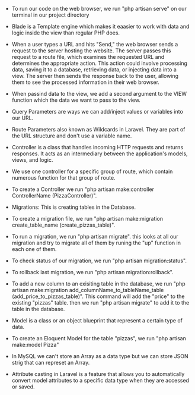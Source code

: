 -   To run our code on the web browser, we run "php artisan serve" on our terminal in our project directory

-   Blade is a Template engine which makes it eaasier to work with data and logic inside the view than regular PHP does.

-   When a user types a URL and hits "Send," the web browser sends a request to the server hosting the website. The server passes this request to a route file, which examines the requested URL and determines the appropriate action. This action could involve processing data, saving it to a database, retrieving data, or injecting data into a view. The server then sends the response back to the user, allowing them to see the processed information in their web browser.

-   When passind data to the view, we add a second argument to the VIEW function which the data we want to pass to the view.

-   Query Parameters are ways we can add/inject values or variables into our URL.

-   Route Parameters also known as Wildcards in Laravel. They are part of the URL structure and don't use a variable name.

-   Controller is a class that handles incoming HTTP requests and returns responses. It acts as an intermediary between the application's models, views, and logic.

-   We use one controller for a specific group of route, which contain numerous function for that group of route.

-   To create a Controller we run "php artisan make:controller ControllerName (PizzaController)".

-   Migrations: This is creating tables in the Database.

-   To create a migration file, we run "php artisan make:migration create_table_name (create_pizzas_table)".

-   To run a migration, we run "php artisan migrate". this looks at all our migration and try to migrate all of them by runing the "up" function in each one of them.

-   To check status of our migration, we run "php artisan migration:status".

-   To rollback last migration, we run "php artisan migration:rollback".

-   To add a new column to an exisiting table in the database, we run "php artisan make:migration add_columnName_to_tableName_table (add_price_to_pizzas_table)". This command will add the "price" to the existing "pizzas" table. then we run "php artisan migrate" to add it to the table in the database.

-   Model is a class or an object blueprint that represent a certain type of data.

-   To create an Eloquent Model for the table "pizzas", we run "php artisan make:model Pizza"

-   In MySQL we can't store an Array as a data type but we can store JSON strig that can represet an Array.

-   Attribute casting in Laravel is a feature that allows you to automatically convert model attributes to a specific data type when they are accessed or saved.
